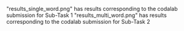 "results_single_word.png" has results corresponding to the codalab submission for Sub-Task 1
"results_multi_word.png" has results corresponding to the codalab submission for Sub-Task 2
